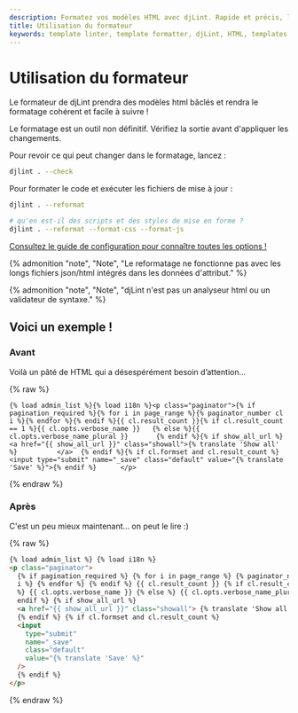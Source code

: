 ```yaml
---
description: Formatez vos modèles HTML avec djLint. Rapide et précis, le résultat fera briller vos modèles.
title: Utilisation du formateur
keywords: template linter, template formatter, djLint, HTML, templates, formatter, linter, formatter usage
---
```


# Utilisation du formateur

Le formateur de djLint prendra des modèles html bâclés et rendra le formatage cohérent et facile à suivre !

Le formatage est un outil non définitif. Vérifiez la sortie avant d'appliquer les changements.

Pour revoir ce qui peut changer dans le formatage, lancez :

```bash
djlint . --check
```

Pour formater le code et exécuter les fichiers de mise à jour :

```bash
djlint . --reformat

# qu'en est-il des scripts et des styles de mise en forme ?
djlint . --reformat --format-css --format-js
```

<div class="box notification is-info is-light">
    <span class="icon is-large"><i class="fas fa-2x fa-circle-arrow-right"></i></span><div class="my-auto ml-3 is-inline-block"><a href="/fr/docs/configuration/">Consultez le guide de configuration pour connaître toutes les options !</a></div>
</div>

{% admonition
   "note",
   "Note",
   "Le reformatage ne fonctionne pas avec les longs fichiers json/html intégrés dans les données d'attribut."
%}

{% admonition
   "note",
   "Note",
   "djLint n'est pas un analyseur html ou un validateur de syntaxe."
%}

## Voici un exemple !

### Avant

Voilà un pâté de HTML qui a désespérément besoin d’attention...

{% raw %}

```
{% load admin_list %}{% load i18n %}<p class="paginator">{% if pagination_required %}{% for i in page_range %}{% paginator_number cl i %}{% endfor %}{% endif %}{{ cl.result_count }}{% if cl.result_count == 1 %}{{ cl.opts.verbose_name }}   {% else %}{{ cl.opts.verbose_name_plural }}       {% endif %}{% if show_all_url %} <a href="{{ show_all_url }}" class="showall">{% translate 'Show all' %}          </a>  {% endif %}{% if cl.formset and cl.result_count %}<input type="submit" name="_save" class="default" value="{% translate 'Save' %}">{% endif %}      </p>
```

{% endraw %}

### Après

C'est un peu mieux maintenant... on peut le lire :)

{% raw %}

```html
{% load admin_list %} {% load i18n %}
<p class="paginator">
  {% if pagination_required %} {% for i in page_range %} {% paginator_number cl
  i %} {% endfor %} {% endif %} {{ cl.result_count }} {% if cl.result_count == 1
  %} {{ cl.opts.verbose_name }} {% else %} {{ cl.opts.verbose_name_plural }} {%
  endif %} {% if show_all_url %}
  <a href="{{ show_all_url }}" class="showall"> {% translate 'Show all' %} </a>
  {% endif %} {% if cl.formset and cl.result_count %}
  <input
    type="submit"
    name="_save"
    class="default"
    value="{% translate 'Save' %}"
  />
  {% endif %}
</p>
```

{% endraw %}
